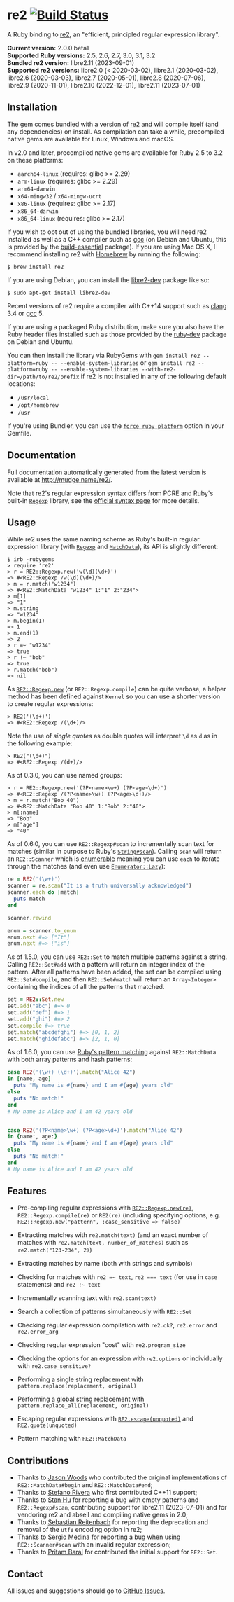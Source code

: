 re2 [![Build Status](https://github.com/mudge/re2/actions/workflows/tests.yml/badge.svg?branch=main)](https://github.com/mudge/re2/actions)
===

A Ruby binding to [re2][], an "efficient, principled regular expression
library".

**Current version:** 2.0.0.beta1  
**Supported Ruby versions:** 2.5, 2.6, 2.7, 3.0, 3.1, 3.2  
**Bundled re2 version:** libre2.11 (2023-09-01)  
**Supported re2 versions:** libre2.0 (< 2020-03-02), libre2.1 (2020-03-02), libre2.6 (2020-03-03), libre2.7 (2020-05-01), libre2.8 (2020-07-06), libre2.9 (2020-11-01), libre2.10 (2022-12-01), libre2.11 (2023-07-01)

Installation
------------

The gem comes bundled with a version of [re2][] and will compile itself (and
any dependencies) on install. As compilation can take a while, precompiled
native gems are available for Linux, Windows and macOS.

In v2.0 and later, precompiled native gems are available for Ruby 2.5 to 3.2
on these platforms:

- `aarch64-linux` (requires: glibc >= 2.29)
- `arm-linux` (requires: glibc >= 2.29)
- `arm64-darwin`
- `x64-mingw32` / `x64-mingw-ucrt`
- `x86-linux` (requires: glibc >= 2.17)
- `x86_64-darwin`
- `x86_64-linux` (requires: glibc >= 2.17)

If you wish to opt out of using the bundled libraries, you will need re2
installed as well as a C++ compiler such as [gcc][] (on Debian and Ubuntu, this
is provided by the [build-essential][] package). If you are using Mac OS X, I
recommend installing re2 with [Homebrew][] by running the following:

    $ brew install re2

If you are using Debian, you can install the [libre2-dev][] package like so:

    $ sudo apt-get install libre2-dev

Recent versions of re2 require a compiler with C++14 support such as
[clang](http://clang.llvm.org/) 3.4 or [gcc](https://gcc.gnu.org/) 5.

If you are using a packaged Ruby distribution, make sure you also have the
Ruby header files installed such as those provided by the [ruby-dev][] package
on Debian and Ubuntu.

You can then install the library via RubyGems with `gem install re2 --platform=ruby --
--enable-system-libraries` or `gem install re2 --platform=ruby -- --enable-system-libraries
--with-re2-dir=/path/to/re2/prefix` if re2 is not installed in any of the
following default locations:

* `/usr/local`
* `/opt/homebrew`
* `/usr`

If you're using Bundler, you can use the
[`force_ruby_platform`](https://bundler.io/v2.3/man/gemfile.5.html#FORCE_RUBY_PLATFORM)
option in your Gemfile.

Documentation
-------------

Full documentation automatically generated from the latest version is
available at <http://mudge.name/re2/>.

Note that re2's regular expression syntax differs from PCRE and Ruby's
built-in [`Regexp`][Regexp] library, see the [official syntax page][] for more
details.

Usage
-----

While re2 uses the same naming scheme as Ruby's built-in regular expression
library (with [`Regexp`](http://mudge.name/re2/RE2/Regexp.html) and
[`MatchData`](http://mudge.name/re2/RE2/MatchData.html)), its API is slightly
different:

```console
$ irb -rubygems
> require 're2'
> r = RE2::Regexp.new('w(\d)(\d+)')
=> #<RE2::Regexp /w(\d)(\d+)/>
> m = r.match("w1234")
=> #<RE2::MatchData "w1234" 1:"1" 2:"234">
> m[1]
=> "1"
> m.string
=> "w1234"
> m.begin(1)
=> 1
> m.end(1)
=> 2
> r =~ "w1234"
=> true
> r !~ "bob"
=> true
> r.match("bob")
=> nil
```

As
[`RE2::Regexp.new`](http://mudge.name/re2/RE2/Regexp.html#initialize-instance_method)
(or `RE2::Regexp.compile`) can be quite verbose, a helper method has been
defined against `Kernel` so you can use a shorter version to create regular
expressions:

```console
> RE2('(\d+)')
=> #<RE2::Regexp /(\d+)/>
```

Note the use of *single quotes* as double quotes will interpret `\d` as `d` as
in the following example:

```console
> RE2("(\d+)")
=> #<RE2::Regexp /(d+)/>
```

As of 0.3.0, you can use named groups:

```console
> r = RE2::Regexp.new('(?P<name>\w+) (?P<age>\d+)')
=> #<RE2::Regexp /(?P<name>\w+) (?P<age>\d+)/>
> m = r.match("Bob 40")
=> #<RE2::MatchData "Bob 40" 1:"Bob" 2:"40">
> m[:name]
=> "Bob"
> m["age"]
=> "40"
```

As of 0.6.0, you can use `RE2::Regexp#scan` to incrementally scan text for
matches (similar in purpose to Ruby's
[`String#scan`](http://ruby-doc.org/core-2.0.0/String.html#method-i-scan)).
Calling `scan` will return an `RE2::Scanner` which is
[enumerable](http://ruby-doc.org/core-2.0.0/Enumerable.html) meaning you can
use `each` to iterate through the matches (and even use
[`Enumerator::Lazy`](http://ruby-doc.org/core-2.0/Enumerator/Lazy.html)):

```ruby
re = RE2('(\w+)')
scanner = re.scan("It is a truth universally acknowledged")
scanner.each do |match|
  puts match
end

scanner.rewind

enum = scanner.to_enum
enum.next #=> ["It"]
enum.next #=> ["is"]
```

As of 1.5.0, you can use `RE2::Set` to match multiple patterns against a
string. Calling `RE2::Set#add` with a pattern will return an integer index of
the pattern. After all patterns have been added, the set can be compiled using
`RE2::Set#compile`, and then `RE2::Set#match` will return an `Array<Integer>`
containing the indices of all the patterns that matched.

```ruby
set = RE2::Set.new
set.add("abc") #=> 0
set.add("def") #=> 1
set.add("ghi") #=> 2
set.compile #=> true
set.match("abcdefghi") #=> [0, 1, 2]
set.match("ghidefabc") #=> [2, 1, 0]
```

As of 1.6.0, you can use [Ruby's pattern matching](https://docs.ruby-lang.org/en/3.0/syntax/pattern_matching_rdoc.html) against `RE2::MatchData` with both array patterns and hash patterns:

```ruby
case RE2('(\w+) (\d+)').match("Alice 42")
in [name, age]
  puts "My name is #{name} and I am #{age} years old"
else
  puts "No match!"
end
# My name is Alice and I am 42 years old


case RE2('(?P<name>\w+) (?P<age>\d+)').match("Alice 42")
in {name:, age:}
  puts "My name is #{name} and I am #{age} years old"
else
  puts "No match!"
end
# My name is Alice and I am 42 years old
```

Features
--------

* Pre-compiling regular expressions with
  [`RE2::Regexp.new(re)`](https://github.com/google/re2/blob/2016-02-01/re2/re2.h#L100),
  `RE2::Regexp.compile(re)` or `RE2(re)` (including specifying options, e.g.
  `RE2::Regexp.new("pattern", :case_sensitive => false)`

* Extracting matches with `re2.match(text)` (and an exact number of matches
  with `re2.match(text, number_of_matches)` such as `re2.match("123-234", 2)`)

* Extracting matches by name (both with strings and symbols)

* Checking for matches with `re2 =~ text`, `re2 === text` (for use in `case`
  statements) and `re2 !~ text`

* Incrementally scanning text with `re2.scan(text)`

* Search a collection of patterns simultaneously with `RE2::Set`

* Checking regular expression compilation with `re2.ok?`, `re2.error` and
  `re2.error_arg`

* Checking regular expression "cost" with `re2.program_size`

* Checking the options for an expression with `re2.options` or individually
  with `re2.case_sensitive?`

* Performing a single string replacement with `pattern.replace(replacement,
  original)`

* Performing a global string replacement with
  `pattern.replace_all(replacement, original)`

* Escaping regular expressions with
  [`RE2.escape(unquoted)`](https://github.com/google/re2/blob/2016-02-01/re2/re2.h#L418) and
  `RE2.quote(unquoted)`

* Pattern matching with `RE2::MatchData`

Contributions
-------------

* Thanks to [Jason Woods](https://github.com/driskell) who contributed the
  original implementations of `RE2::MatchData#begin` and `RE2::MatchData#end`;
* Thanks to [Stefano Rivera](https://github.com/stefanor) who first contributed C++11 support;
* Thanks to [Stan Hu](https://github.com/stanhu) for reporting a bug with empty patterns and `RE2::Regexp#scan`, contributing support for libre2.11 (2023-07-01) and for vendoring re2 and abseil and compiling native gems in 2.0;
* Thanks to [Sebastian Reitenbach](https://github.com/buzzdeee) for reporting
  the deprecation and removal of the `utf8` encoding option in re2;
* Thanks to [Sergio Medina](https://github.com/serch) for reporting a bug when
  using `RE2::Scanner#scan` with an invalid regular expression;
* Thanks to [Pritam Baral](https://github.com/pritambaral) for contributed the
  initial support for `RE2::Set`.

Contact
-------

All issues and suggestions should go to [GitHub Issues](https://github.com/mudge/re2/issues).

  [re2]: https://github.com/google/re2
  [gcc]: http://gcc.gnu.org/
  [ruby-dev]: http://packages.debian.org/ruby-dev
  [build-essential]: http://packages.debian.org/build-essential
  [Regexp]: http://ruby-doc.org/core/classes/Regexp.html
  [MatchData]: http://ruby-doc.org/core/classes/MatchData.html
  [Homebrew]: http://mxcl.github.com/homebrew
  [libre2-dev]: http://packages.debian.org/search?keywords=libre2-dev
  [official syntax page]: https://github.com/google/re2/wiki/Syntax

